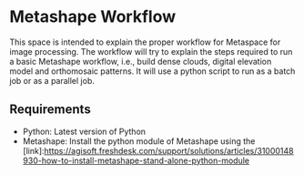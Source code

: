 # Metashape Workflow

This space is intended to explain the proper workflow for Metaspace for image processing. The workflow will try to explain the steps required to run a basic Metashape workflow, i.e., build dense clouds, digital elevation model and orthomosaic patterns. It will use a python script to run as a batch job or as a parallel job.

## Requirements
* Python: Latest version of Python
* Metashape: Install the python module of Metashape using the [link]:https://agisoft.freshdesk.com/support/solutions/articles/31000148930-how-to-install-metashape-stand-alone-python-module
